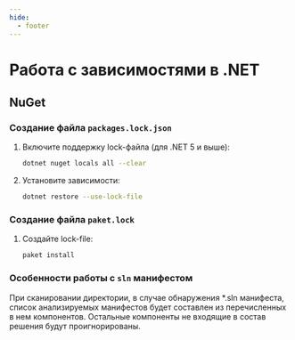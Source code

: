 ```yaml
---
hide:
  - footer
---
```


# Работа с зависимостями в .NET

## NuGet

### Создание файла `packages.lock.json`

1. Включите поддержку lock-файла (для .NET 5 и выше):
   ```sh
   dotnet nuget locals all --clear
   ```

2. Установите зависимости:
   ```sh
   dotnet restore --use-lock-file
   ```

### Создание файла `paket.lock`

1. Создайте lock-file:
   ```sh
   paket install
   ```
   
### Особенности работы с `sln` манифестом

При сканировании директории, в случае обнаружения *.sln манифеста, список анализируемых манифестов будет составлен из перечисленных в нем компонентов. Остальные компоненты не входящие в состав решения будут проигнорированы.

